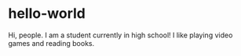 hello-world
===========


Hi, people. I am a student currently in high school!
I like playing video games and reading books. 
